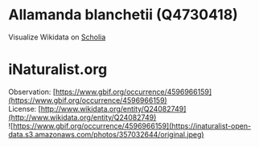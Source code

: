 
Allamanda blanchetii (Q4730418)
===============================
  
Visualize Wikidata on [Scholia](https://scholia.toolforge.org/taxon/Q4730418)
# iNaturalist.org
  
Observation: [https://www.gbif.org/occurrence/4596966159](https://www.gbif.org/occurrence/4596966159)  
License: [http://www.wikidata.org/entity/Q24082749](http://www.wikidata.org/entity/Q24082749)  
![https://www.gbif.org/occurrence/4596966159](https://inaturalist-open-data.s3.amazonaws.com/photos/357032644/original.jpeg)